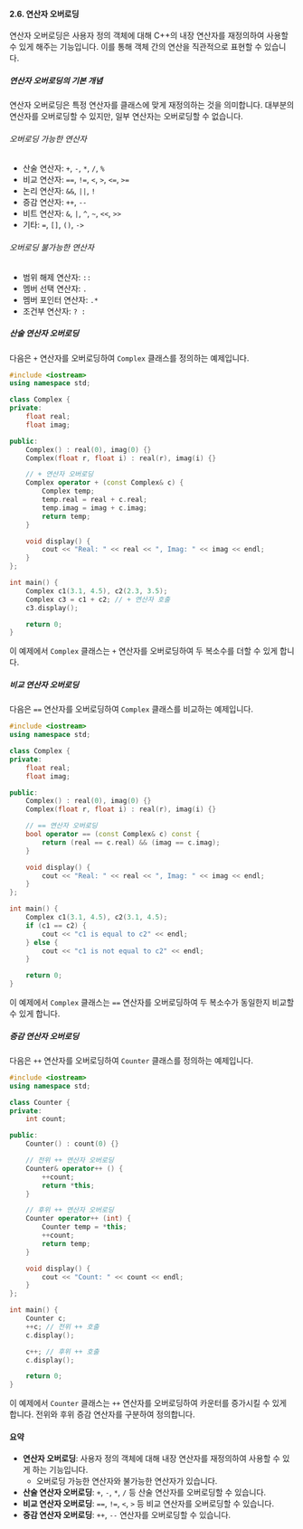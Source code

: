 #### 2.6. 연산자 오버로딩

연산자 오버로딩은 사용자 정의 객체에 대해 C++의 내장 연산자를 재정의하여 사용할 수 있게 해주는 기능입니다. 이를 통해 객체 간의 연산을 직관적으로 표현할 수 있습니다.

##### 연산자 오버로딩의 기본 개념

연산자 오버로딩은 특정 연산자를 클래스에 맞게 재정의하는 것을 의미합니다. 대부분의 연산자를 오버로딩할 수 있지만, 일부 연산자는 오버로딩할 수 없습니다.

###### 오버로딩 가능한 연산자

- 산술 연산자: `+`, `-`, `*`, `/`, `%`
- 비교 연산자: `==`, `!=`, `<`, `>`, `<=`, `>=`
- 논리 연산자: `&&`, `||`, `!`
- 증감 연산자: `++`, `--`
- 비트 연산자: `&`, `|`, `^`, `~`, `<<`, `>>`
- 기타: `=`, `[]`, `()`, `->`

###### 오버로딩 불가능한 연산자

- 범위 해제 연산자: `::`
- 멤버 선택 연산자: `.` 
- 멤버 포인터 연산자: `.*`
- 조건부 연산자: `? :`

##### 산술 연산자 오버로딩

다음은 `+` 연산자를 오버로딩하여 `Complex` 클래스를 정의하는 예제입니다.

```cpp
#include <iostream>
using namespace std;

class Complex {
private:
    float real;
    float imag;

public:
    Complex() : real(0), imag(0) {}
    Complex(float r, float i) : real(r), imag(i) {}

    // + 연산자 오버로딩
    Complex operator + (const Complex& c) {
        Complex temp;
        temp.real = real + c.real;
        temp.imag = imag + c.imag;
        return temp;
    }

    void display() {
        cout << "Real: " << real << ", Imag: " << imag << endl;
    }
};

int main() {
    Complex c1(3.1, 4.5), c2(2.3, 3.5);
    Complex c3 = c1 + c2; // + 연산자 호출
    c3.display();

    return 0;
}
```

이 예제에서 `Complex` 클래스는 `+` 연산자를 오버로딩하여 두 복소수를 더할 수 있게 합니다.

##### 비교 연산자 오버로딩

다음은 `==` 연산자를 오버로딩하여 `Complex` 클래스를 비교하는 예제입니다.

```cpp
#include <iostream>
using namespace std;

class Complex {
private:
    float real;
    float imag;

public:
    Complex() : real(0), imag(0) {}
    Complex(float r, float i) : real(r), imag(i) {}

    // == 연산자 오버로딩
    bool operator == (const Complex& c) const {
        return (real == c.real) && (imag == c.imag);
    }

    void display() {
        cout << "Real: " << real << ", Imag: " << imag << endl;
    }
};

int main() {
    Complex c1(3.1, 4.5), c2(3.1, 4.5);
    if (c1 == c2) {
        cout << "c1 is equal to c2" << endl;
    } else {
        cout << "c1 is not equal to c2" << endl;
    }

    return 0;
}
```

이 예제에서 `Complex` 클래스는 `==` 연산자를 오버로딩하여 두 복소수가 동일한지 비교할 수 있게 합니다.

##### 증감 연산자 오버로딩

다음은 `++` 연산자를 오버로딩하여 `Counter` 클래스를 정의하는 예제입니다.

```cpp
#include <iostream>
using namespace std;

class Counter {
private:
    int count;

public:
    Counter() : count(0) {}

    // 전위 ++ 연산자 오버로딩
    Counter& operator++ () {
        ++count;
        return *this;
    }

    // 후위 ++ 연산자 오버로딩
    Counter operator++ (int) {
        Counter temp = *this;
        ++count;
        return temp;
    }

    void display() {
        cout << "Count: " << count << endl;
    }
};

int main() {
    Counter c;
    ++c; // 전위 ++ 호출
    c.display();

    c++; // 후위 ++ 호출
    c.display();

    return 0;
}
```

이 예제에서 `Counter` 클래스는 `++` 연산자를 오버로딩하여 카운터를 증가시킬 수 있게 합니다. 전위와 후위 증감 연산자를 구분하여 정의합니다.

#### 요약

- **연산자 오버로딩**: 사용자 정의 객체에 대해 내장 연산자를 재정의하여 사용할 수 있게 하는 기능입니다.
  - 오버로딩 가능한 연산자와 불가능한 연산자가 있습니다.
- **산술 연산자 오버로딩**: `+`, `-`, `*`, `/` 등 산술 연산자를 오버로딩할 수 있습니다.
- **비교 연산자 오버로딩**: `==`, `!=`, `<`, `>` 등 비교 연산자를 오버로딩할 수 있습니다.
- **증감 연산자 오버로딩**: `++`, `--` 연산자를 오버로딩할 수 있습니다.

